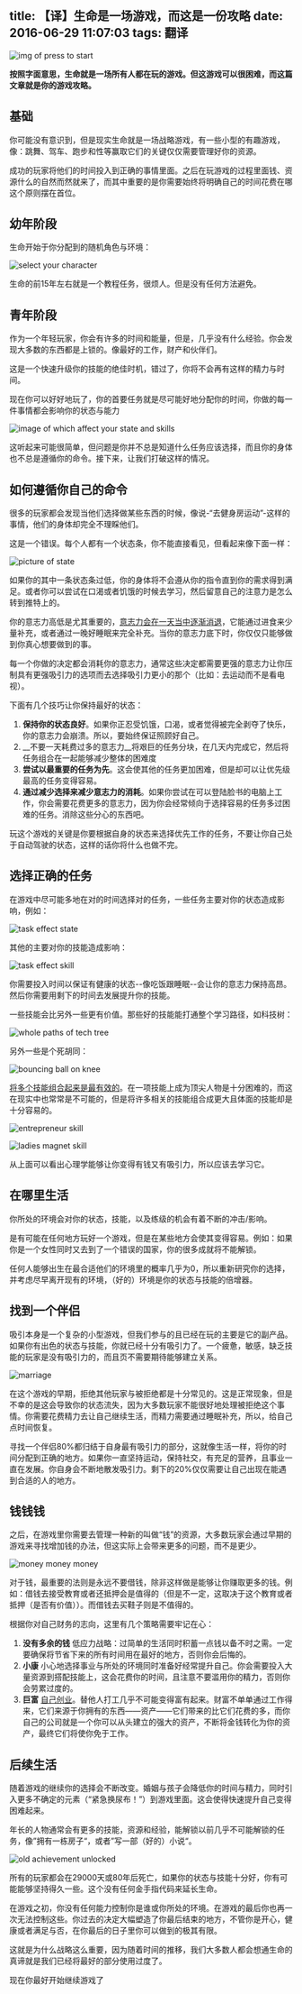 title: 【译】生命是一场游戏，而这是一份攻略
date: 2016-06-29 11:07:03
tags: 翻译
---

![img of press to start][press to start]

<!--more-->

__按照字面意思，生命就是一场所有人都在玩的游戏。但这游戏可以很困难，而这篇文章就是你的游戏攻略。__

## 基础

你可能没有意识到，但是现实生命就是一场战略游戏，有一些小型的有趣游戏，像：跳舞、驾车、跑步和性等赢取它们的关键仅仅需要管理好你的资源。

成功的玩家将他们的时间投入到正确的事情里面。之后在玩游戏的过程里面钱、资源什么的自然而然就来了，而其中重要的是你需要始终将明确自己的时间花费在哪这个原则摆在首位。

## 幼年阶段

生命开始于你分配到的随机角色与环境：

![select your character][character]

生命的前15年左右就是一个教程任务，很烦人。但是没有任何方法避免。

## 青年阶段

作为一个年轻玩家，你会有许多的时间和能量，但是，几乎没有什么经验。你会发现大多数的东西都是上锁的。像最好的工作，财产和伙伴们。

这是一个快速升级你的技能的绝佳时机，错过了，你将不会再有这样的精力与时间。

现在你可以好好地玩了，你的首要任务就是尽可能好地分配你的时间，你做的每一件事情都会影响你的状态与能力

![image of which affect your state and skills][state affect]

这听起来可能很简单，但问题是你并不总是知道什么任务应该选择，而且你的身体也不总是遵循你的命令。接下来，让我们打破这样的情况。

## 如何遵循你自己的命令

很多的玩家都会发现当他们选择做某些东西的时候，像说-“去健身房运动”-这样的事情，他们的身体却完全不理睬他们。

这是一个错误。每个人都有一个状态条，你不能直接看见，但看起来像下面一样：

![picture of state][state picture]

如果你的其中一条状态条过低，你的身体将不会遵从你的指令直到你的需求得到满足。或者你可以尝试在口渴或者饥饿的时候去学习，然后留意自己的注意力是怎么转到推特上的。

你的意志力高低是尤其重要的，[意志力会在一天当中逐渐消退](http://en.wikipedia.org/wiki/Ego_depletion)，它能通过进食来少量补充，或者通过一晚好睡眠来完全补充。当你的意志力底下时，你仅仅只能够做到你真心想要做到的事。

每一个你做的决定都会消耗你的意志力，通常这些决定都需要更强的意志力让你压制具有更强吸引力的选项而去选择吸引力更小的那个（比如：去运动而不是看电视）。

下面有几个技巧让你保持最好的状态：

1. __保持你的状态良好__。如果你正忍受饥饿，口渴，或者觉得被完全剥夺了快乐，你的意志力会崩溃。所以，要始终保证照顾好自己。
2. __不要一天耗费过多的意志力__将艰巨的任务分块，在几天内完成它，然后将任务组合在一起能够减少整体的困难度
3. __尝试以最重要的任务为先__。这会使其他的任务更加困难，但是却可以让优先级最高的任务变得容易。
4. __通过减少选择来减少意志力的消耗__。如果你尝试在可以登陆脸书的电脑上工作，你会需要花费更多的意志力，因为你会经常倾向于选择容易的任务多过困难的任务。消除这些分心的东西吧。

玩这个游戏的关键是你要根据自身的状态来选择优先工作的任务，不要让你自己处于自动驾驶的状态，这样的话你将什么也做不完。

## 选择正确的任务

在游戏中尽可能多地在对的时间选择对的任务，一些任务主要对你的状态造成影响，例如：

![task effect state][effect state]

其他的主要对你的技能造成影响：

![task effect skill][effect skills]

你需要投入时间以保证有健康的状态--像吃饭跟睡眠--会让你的意志力保持高昂。然后你需要用剩下的时间去发展提升你的技能。

一些技能会比另外一些更有价值。那些好的技能能打通整个学习路径，如科技树：

![whole paths of tech tree][tech tree]

另外一些是个死胡同：

![bouncing ball on knee][dead tree]

[将多个技能组合起来是最有效的](http://oliveremberton.com/2013/how-to-succeed-when-you-have-no-special-skills/)。在一项技能上成为顶尖人物是十分困难的，而这在现实中也常常是不可能的，但是将许多相关的技能组合成更大且体面的技能却是十分容易的。

![entrepreneur skill][entrepreneur]

![ladies magnet skill][ladies magnet]

从上面可以看出心理学能够让你变得有钱又有吸引力，所以应该去学习它。

## 在哪里生活

你所处的环境会对你的状态，技能，以及练级的机会有着不断的冲击/影响。

是有可能在任何地方玩好一个游戏，但是在某些地方会使其变得容易。例如：如果你是一个女性同时又去到了一个错误的国家，你的很多成就将不能解锁。

任何人能够出生在最合适他们的环境里的概率几乎为0，所以重新研究你的选择，并考虑尽早离开现有的环境，（好的）环境是你的状态与技能的倍增器。

## 找到一个伴侣

吸引本身是一个复杂的小型游戏，但我们参与的且已经在玩的主要是它的副产品。如果你有出色的状态与技能，你就已经十分有吸引力了。一个疲惫，敏感，缺乏技能的玩家是没有吸引力的，而且页不需要期待能够建立关系。

![marriage][find partner]

在这个游戏的早期，拒绝其他玩家与被拒绝都是十分常见的。这是正常现象，但是不幸的是这会导致你的状态流失，因为大多数玩家不能很好地处理被拒绝这个事情。你需要花费精力去让自己继续生活，而精力需要通过睡眠补充，所以，给自己点时间恢复。

寻找一个伴侣80%都归结于自身最有吸引力的部分，这就像生活一样，将你的时间分配到正确的地方。如果你一直坚持运动，保持社交，有充足的营养，且事业一直在发展。你自身会不断地散发吸引力。剩下的20%仅仅需要让自己出现在能遇到合适的人的地方。

## 钱钱钱

之后，在游戏里你需要去管理一种新的叫做“钱”的资源，大多数玩家会通过早期的游戏来寻找增加钱的办法，但这实际上会带来更多的问题，而不是更少。

![money money money][manage money]

对于钱，最重要的法则是永远不要借钱，除非这样做是能够让你赚取更多的钱。例如：借钱去接受教育或者还抵押会是值得的（但是不一定，这取决于这个教育或者抵押（是否有价值））。而借钱去买鞋子则是不值得的。

根据你对自己财务的志向，这里有几个策略需要牢记在心：

1. __没有多余的钱__ 低应力战略：过简单的生活同时积蓄一点钱以备不时之需。一定要确保将节省下来的所有时间用在最好的地方，否则你会后悔的。
2. __小康__ 小心地选择事业与所处的环境同时准备好经常提升自己。你会需要投入大量资源到搭配技能上，这会花费你的时间，且注意不要滥用你的精力，否则你会劳累过度的。
3. __巨富__ [自己创业](http://oliveremberton.com/2013/how-to-become-an-entrepreneur/)。替他人打工几乎不可能变得富有起来。财富不单单通过工作得来，它们来源于你拥有的东西——资产——它们带来的比它们花费的多，而你自己的公司就是一个你可以从头建立的强大的资产，不断将金钱转化为你的资产，最终它们将使你免于工作。

## 后续生活

随着游戏的继续你的选择会不断改变。婚姻与孩子会降低你的时间与精力，同时引入更多不确定的元素（“紧急换尿布！”）到游戏里面。这会使得快速提升自己变得困难起来。

年长的人物通常会有更多的技能，资源和经验，能解锁以前几乎不可能解锁的任务，像”拥有一栋房子“，或者”写一部（好的）小说“。

![old achievement unlocked][old]

所有的玩家都会在29000天或80年后死亡，如果你的状态与技能十分好，你有可能能够坚持得久一些。这个没有任何金手指代码来延长生命。

在游戏之初，你没有任何能力控制你是谁或你所处的环境。在游戏的最后你也再一次无法控制这些。你过去的决定大幅塑造了你最后结束的地方，不管你是开心，健康或者满足与否，在你最后的日子里你可以做到的极其有限。

这就是为什么战略这么重要，因为随着时间的推移，我们大多数人都会想通生命的真谛就是我们已经将最好的部分使用过度了。

现在你最好开始继续游戏了

[press to start]: http://oliveremberton.com/wp-content/uploads/2014/02/Cover-shallow-1024x626.png
[character]: http://oliveremberton.com/wp-content/uploads/2014/02/Select-your-character.png
[state affect]: http://oliveremberton.com/wp-content/uploads/2014/02/Drink-vs-code-1024x684.png
[state picture]: http://oliveremberton.com/wp-content/uploads/2014/02/State.png
[effect state]: http://oliveremberton.com/wp-content/uploads/2014/02/Eating-1024x634.png
[effect skills]: http://oliveremberton.com/wp-content/uploads/2014/02/Rocking-1024x634.png
[tech tree]: http://oliveremberton.com/wp-content/uploads/2014/02/Skills.png
[dead tree]: http://oliveremberton.com/wp-content/uploads/2014/02/Dead-skills.png
[entrepreneur]: http://oliveremberton.com/wp-content/uploads/2014/02/Entrepreneur.png
[ladies magnet]: http://oliveremberton.com/wp-content/uploads/2014/02/Ladies-magnet.png
[find partner]: http://oliveremberton.com/wp-content/uploads/2014/02/Marriage-1024x589.png
[manage money]: http://oliveremberton.com/wp-content/uploads/2014/02/Money-2.png
[old]: http://oliveremberton.com/wp-content/uploads/2014/02/Old-1024x639.png
